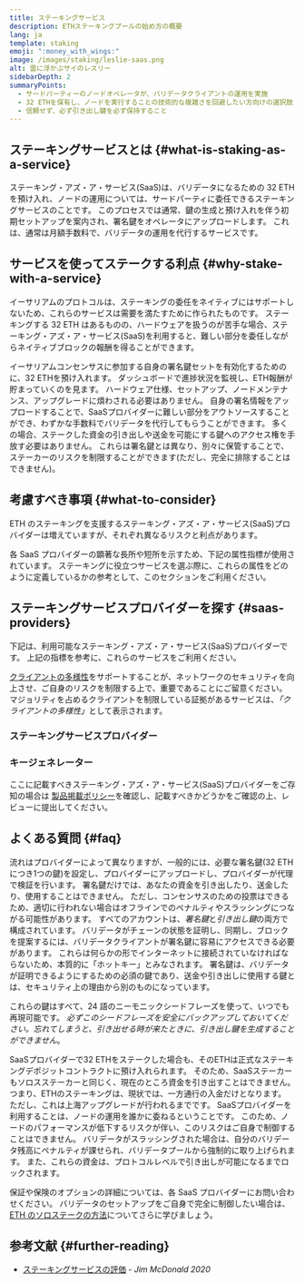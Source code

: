 ```yaml
---
title: ステーキングサービス
description: ETHステーキングプールの始め方の概要
lang: ja
template: staking
emoji: ":money_with_wings:"
image: /images/staking/leslie-saas.png
alt: 雲に浮かぶサイのレスリー
sidebarDepth: 2
summaryPoints:
  - サードパーティーのノードオペレータが、バリデータクライアントの運用を実施
  - 32 ETHを保有し、ノードを実行することの技術的な複雑さを回避したい方向けの選択肢
  - 信頼せず、必ず引き出し鍵を必ず保持すること
---
```


## ステーキングサービスとは {#what-is-staking-as-a-service}

ステーキング・アズ・ア・サービス(SaaS)は、バリデータになるための 32 ETH を預け入れ、ノードの運用については、サードパーティに委任できるステーキングサービスのことです。 このプロセスでは通常、鍵の生成と預け入れを伴う初期セットアップを案内され、署名鍵をオペレータにアップロードします。 これは、通常は月額手数料で、バリデータの運用を代行するサービスです。

## サービスを使ってステークする利点 {#why-stake-with-a-service}

イーサリアムのプロトコルは、ステーキングの委任をネイティブにはサポートしないため、これらのサービスは需要を満たすために作られたものです。 ステーキングする 32 ETH はあるものの、ハードウェアを扱うのが苦手な場合、ステーキング・アズ・ア・サービス(SaaS)を利用すると、難しい部分を委任しながらネイティブブロックの報酬を得ることができます。

<CardGrid>
  <Card title="自分自身のバリデータ" emoji=":desktop_computer:">
    イーサリアムコンセンサスに参加する自身の署名鍵セットを有効化するためのに、32 ETHを預け入れます。 ダッシュボードで進捗状況を監視し、ETH報酬が貯まっていくのを見ます。
  </Card>
  <Card title="簡単に開始" emoji="🏁">
    ハードウェア仕様、セットアップ、ノードメンテナンス、アップグレードに煩わされる必要はありません。
    自身の署名情報をアップロードすることで、SaaSプロバイダーに難しい部分をアウトソースすることができ、わずかな手数料でバリデータを代行してもらうことができます。
  </Card>
  <Card title="リスクを制限" emoji=":shield:">
    多くの場合、ステークした資金の引き出しや送金を可能にする鍵へのアクセス権を手放す必要はありません。 これらは署名鍵とは異なり、別々に保管することで、ステーカーのリスクを制限することができます(ただし、完全に排除することはできません)。
  </Card>
</CardGrid>

<StakingComparison page="saas" />

## 考慮すべき事項 {#what-to-consider}

ETH のステーキングを支援するステーキング・アズ・ア・サービス(SaaS)プロバイダーは増えていますが、それぞれ異なるリスクと利点があります。

各 SaaS プロバイダーの顕著な長所や短所を示すため、下記の属性指標が使用されています。 ステーキングに役立つサービスを選ぶ際に、これらの属性をどのように定義しているかの参考として、このセクションをご利用ください。

<StakingConsiderations page="saas" />

## ステーキングサービスプロバイダーを探す {#saas-providers}

下記は、利用可能なステーキング・アズ・ア・サービス(SaaS)プロバイダーです。 上記の指標を参考に、これらのサービスをご利用ください。

<InfoBanner emoji="⚠️" isWarning>
<a href="/developers/docs/nodes-and-clients/client-diversity/">クライアントの多様性</a>をサポートすることが、ネットワークのセキュリティを向上させ、ご自身のリスクを制限する上で、重要であることにご留意ください。 マジョリティを占めるクライアントを制限している証拠があるサービスは、<em style={{ textTransform: "uppercase" }}>「クライアントの多様性」</em>として表示されます。
</InfoBanner>

### ステーキングサービスプロバイダー

<StakingProductsCardGrid category="saas" />

### キージェネレーター

<StakingProductsCardGrid category="keyGen" />

ここに記載すべきステーキング・アズ・ア・サービス(SaaS)プロバイダーをご存知の場合は [製品掲載ポリシー](/contributing/adding-staking-products/)を確認し、記載すべきかどうかをご確認の上、レビューに提出してください。

## よくある質問 {#faq}

<ExpandableCard title="鍵の保有者" eventCategory="SaasStaking" eventName="clicked who holds my keys">
  流れはプロバイダーによって異なりますが、一般的には、必要な署名鍵(32 ETHにつき1つの鍵)を設定し、プロバイダーにアップロードし、プロバイダーが代理で検証を行います。 署名鍵だけでは、あなたの資金を引き出したり、送金したり、使用することはできません。 ただし、コンセンサスのための投票はできるため、適切に行われない場合はオフラインでのペナルティやスラッシングにつながる可能性があります。
</ExpandableCard>

<ExpandableCard title="鍵は2種類" eventCategory="SaasStaking" eventName="clicked so there are two sets of keys">
  すべてのアカウントは、<em>署名鍵</em>と<em>引き出し鍵</em>の両方で構成されています。 バリデータがチェーンの状態を証明し、同期し、ブロックを提案するには、バリデータクライアントが署名鍵に容易にアクセスできる必要があります。 これらは何らかの形でインターネットに接続されていなければならないため、本質的に「ホットキー」とみなされます。 署名鍵は、バリデータが証明できるようにするための必須の鍵であり、送金や引き出しに使用する鍵とは、セキュリティ上の理由から別のものになっています。

これらの鍵はすべて、24 語のニーモニックシードフレーズを使って、いつでも再現可能です。 <em>必ずこのシードフレーズを安全にバックアップしておいてください。忘れてしまうと、引き出せる時が来たときに、引き出し鍵を生成することができません</em>。
</ExpandableCard>

<ExpandableCard title="引き出しが可能になる時期" eventCategory="SaasStaking" eventName="clicked when can I withdraw">
  SaaSプロバイダーで32 ETHをステークした場合も、そのETHは正式なステーキングデポジットコントラクトに預け入れられます。 そのため、SaaSステーカーもソロスステーカーと同じく、現在のところ資金を引き出すことはできません。 つまり、ETHのステーキングは、現状では、一方通行の入金だけとなります。 ただし、これは上海アップグレードが行われるまでです。
</ExpandableCard>

<ExpandableCard title="スラッシングされた場合" eventCategory="SaasStaking" eventName="clicked what happens if I get slashed">
SaaSプロバイダーを利用することは、ノードの運用を誰かに委ねるということです。 このため、ノードのパフォーマンスが低下するリスクが伴い、このリスクはご自身で制御することはできません。 バリデータがスラッシングされた場合は、自分のバリデータ残高にペナルティが課せられ、バリデータプールから強制的に取り上げられます。 また、これらの資金は、プロトコルレベルで引き出しが可能になるまでロックされます。

保証や保険のオプションの詳細については、各 SaaS プロバイダーにお問い合わせください。 バリデータのセットアップをご自身で完全に制御したい場合は、<a href="/staking/solo/">ETH のソロステークの方法</a>についてさらに学びましょう。
</ExpandableCard>

## 参考文献 {#further-reading}

- [ステーキングサービスの評価](https://www.attestant.io/posts/evaluating-staking-services/) - _Jim McDonald 2020_
